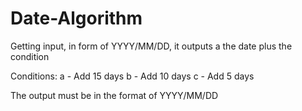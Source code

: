 # Date-Algorithm
Getting input, in form of YYYY/MM/DD, it outputs a the date plus the condition

Conditions:
a - Add 15 days
b - Add 10 days
c - Add 5 days

The output must be in the format of YYYY/MM/DD
